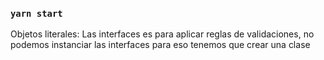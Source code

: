 
### `yarn start`




Objetos literales:
Las interfaces es para aplicar reglas de validaciones, no podemos instanciar las interfaces para eso tenemos que crear una clase 
